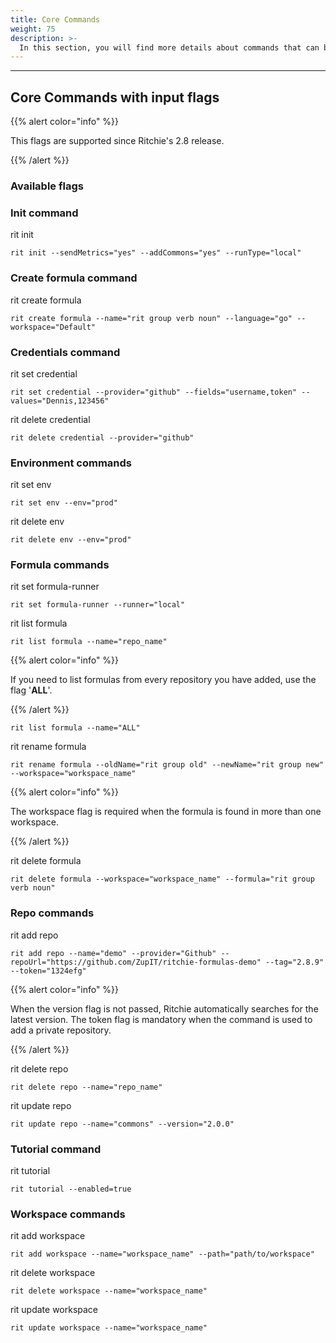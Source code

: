 ```yaml
---
title: Core Commands
weight: 75
description: >-
  In this section, you will find more details about commands that can be used through input flags.
---
```


---

## **Core Commands with input flags**

{{% alert color="info" %}}

This flags are supported since Ritchie's 2.8 release.

{{% /alert %}}

### **Available flags**

### **Init command**

rit init

```text
rit init --sendMetrics="yes" --addCommons="yes" --runType="local"
```

### **Create formula command**

rit create formula

```text
rit create formula --name="rit group verb noun" --language="go" --workspace="Default"
```

### **Credentials command**

rit set credential

```text
rit set credential --provider="github" --fields="username,token" --values="Dennis,123456"
```

rit delete credential

```text
rit delete credential --provider="github"
```

### **Environment commands**

rit set env

```text
rit set env --env="prod"
```

rit delete env

```text
rit delete env --env="prod"
```

### **Formula commands**

rit set formula-runner

```text
rit set formula-runner --runner="local"
```

rit list formula

```text
rit list formula --name="repo_name"
```

{{% alert color="info" %}}

If you need to list formulas from every repository you have added, use the flag '**ALL**'.

{{% /alert %}}

```text
rit list formula --name="ALL"
```

rit rename formula

```text
rit rename formula --oldName="rit group old" --newName="rit group new" --workspace="workspace_name"
```

{{% alert color="info" %}}

The workspace flag is required when the formula is found in more than one workspace.

{{% /alert %}}

rit delete formula

```text
rit delete formula --workspace="workspace_name" --formula="rit group verb noun"
```

### **Repo commands**

rit add repo

```text
rit add repo --name="demo" --provider="Github" --repoUrl="https://github.com/ZupIT/ritchie-formulas-demo" --tag="2.8.9" --token="1324efg"
```

{{% alert color="info" %}}

When the version flag is not passed, Ritchie automatically searches for the latest version.
The token flag is mandatory when the command is used to add a private repository.

{{% /alert %}}

rit delete repo

```text
rit delete repo --name="repo_name"
```

rit update repo

```text
rit update repo --name="commons" --version="2.0.0"
```

### **Tutorial command**

rit tutorial

```text
rit tutorial --enabled=true
```

### **Workspace commands**

rit add workspace

```text
rit add workspace --name="workspace_name" --path="path/to/workspace"
```

rit delete workspace

```text
rit delete workspace --name="workspace_name"
```

rit update workspace

```text
rit update workspace --name="workspace_name"
```
